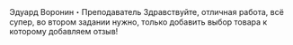 Эдуард Воронин・Преподаватель
Здравствуйте, отличная работа, всё супер, во втором задании нужно, только добавить выбор товара к которому добавляем отзыв!